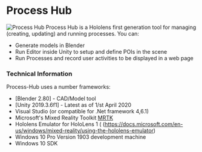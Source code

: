 # Process Hub
![Process Hub](https://metschermusings.files.wordpress.com/2013/05/icon_gears.png)
Process Hub is a Hololens first generation tool for managing (creating, updating) and running processes.
You can:
  - Generate models in Blender
  - Run Editor inside Unity to setup and define POIs in the scene
  - Run Processes and record user activities to be displayed in a web page


### Technical Information

Process-Hub uses a number frameworks:

* [Blender 2.80] - CAD/Model tool
* [Unity 2019.3.6f1] - Latest as of 1/st April 2020
* Visual Studio (or compatible for .Net framework 4,6.1)
* Microsoft's Mixed Reality Toolkit [MRTK](https://docs.microsoft.com/en-us/windows/mixed-reality/mrtk-getting-started)
* Hololens Emulator for HoloLens 1 ( (https://docs.microsoft.com/en-us/windows/mixed-reality/using-the-hololens-emulator)
* Windows 10 Pro Version 1903 development machine
* Windows 10 SDK
